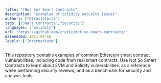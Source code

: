 ```yaml
---
title: "(Not So) Smart Contracts"
description: "Examples of Solidity security issues"
authors: ["@trailofbits"]
tags: ["Smart Contracts","Security"]
languages: ["Solidity"]
url: "https://github.com/crytic/not-so-smart-contracts/"
dateAdded: 2021-08-16
levels: ["Intermediate"]
---
```


This repository contains examples of common Ethereum smart contract vulnerabilities, including code from real smart contracts. Use Not So Smart Contracts to learn about EVM and Solidity vulnerabilities, as a reference when performing security reviews, and as a benchmark for security and analysis tools.